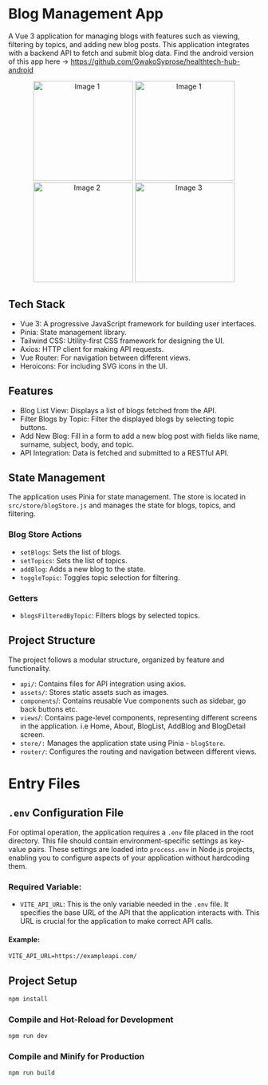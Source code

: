 # Blog Management App

A Vue 3 application for managing blogs with features such as viewing, filtering by topics, and adding new blog posts. This application integrates with a backend API to fetch and submit blog data.
Find the android version of this app here -> https://github.com/GwakoSyprose/healthtech-hub-android

<p align="center">
  <img src="https://github.com/user-attachments/assets/b381049b-2b5e-4ec5-bc29-89e11ad61969" alt="Image 1" width="200"/>
  <img src="https://github.com/user-attachments/assets/dda6c4f7-8831-415d-8f16-11bc276f06c3" alt="Image 1" width="200"/>
  <img src="https://github.com/user-attachments/assets/a23178ba-238b-4658-b820-717f1d780916" alt="Image 2" width="200"/>
  <img src="https://github.com/user-attachments/assets/0851922d-bc70-4289-9e4f-635e0ce304b3" alt="Image 3" width="200"/>
</p>

## Tech Stack
- Vue 3: A progressive JavaScript framework for building user interfaces.
- Pinia: State management library.
- Tailwind CSS: Utility-first CSS framework for designing the UI.
- Axios: HTTP client for making API requests.
- Vue Router: For navigation between different views.
- Heroicons: For including SVG icons in the UI.
  
## Features
- Blog List View: Displays a list of blogs fetched from the API.
- Filter Blogs by Topic: Filter the displayed blogs by selecting topic buttons.
- Add New Blog: Fill in a form to add a new blog post with fields like name, surname, subject, body, and topic.
- API Integration: Data is fetched and submitted to a RESTful API.

## State Management
The application uses Pinia for state management. The store is located in ``src/store/blogStore.js`` and manages the state for blogs, topics, and filtering.

### Blog Store Actions
- ``setBlogs``: Sets the list of blogs.
- ``setTopics``: Sets the list of topics.
- ``addBlog``: Adds a new blog to the state.
- ``toggleTopic``: Toggles topic selection for filtering.
### Getters
- ``blogsFilteredByTopic``: Filters blogs by selected topics.

## Project Structure
The project follows a modular structure, organized by feature and functionality.

- ``api/``: Contains files for API integration using axios.
- ``assets/``: Stores static assets such as images.
- ``components``/: Contains reusable Vue components such as sidebar, go back buttons etc.
- ``views``/: Contains page-level components, representing different screens in the application. i.e   Home, About, BlogList, AddBlog and BlogDetail screen.
- ``store/:`` Manages the application state using Pinia - ``blogStore``.
- ``router/``: Configures the routing and navigation between different views.

# Entry Files

## `.env` Configuration File

For optimal operation, the application requires a `.env` file placed in the root directory. This file should contain environment-specific settings as key-value pairs. These settings are loaded into `process.env` in Node.js projects, enabling you to configure aspects of your application without hardcoding them.

### Required Variable:
- `VITE_API_URL`: This is the only variable needed in the `.env` file. It specifies the base URL of the API that the application interacts with. This URL is crucial for the application to make correct API calls.

#### Example:
```env
VITE_API_URL=https://exampleapi.com/
```
## Project Setup

```sh
npm install
```

### Compile and Hot-Reload for Development

```sh
npm run dev
```

### Compile and Minify for Production

```sh
npm run build
```
